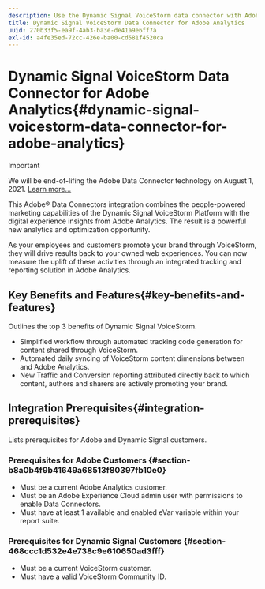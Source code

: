 ```yaml
---
description: Use the Dynamic Signal VoiceStorm data connector with Adobe Analytics.
title: Dynamic Signal VoiceStorm Data Connector for Adobe Analytics
uuid: 270b33f5-ea9f-4ab3-ba3e-de41a9e6ff7a
exl-id: a4fe35ed-72cc-426e-ba00-cd581f4520ca
---
```

# Dynamic Signal VoiceStorm Data Connector for Adobe Analytics{#dynamic-signal-voicestorm-data-connector-for-adobe-analytics}

>[!IMPORTANT]
>
>We will be end-of-lifing the Adobe Data Connector technology on August 1, 2021. [Learn more...](/help/import/data-connectors/data-connectors-eol.md)

This Adobe® Data Connectors integration combines the people-powered marketing capabilities of the Dynamic Signal VoiceStorm Platform with the digital experience insights from Adobe Analytics. The result is a powerful new analytics and optimization opportunity.

As your employees and customers promote your brand through VoiceStorm, they will drive results back to your owned web experiences. You can now measure the uplift of these activities through an integrated tracking and reporting solution in Adobe Analytics.

## Key Benefits and Features{#key-benefits-and-features}

Outlines the top 3 benefits of Dynamic Signal VoiceStorm.

* Simplified workflow through automated tracking code generation for content shared through VoiceStorm.
* Automated daily syncing of VoiceStorm content dimensions between and Adobe Analytics.
* New Traffic and Conversion reporting attributed directly back to which content, authors and sharers are actively promoting your brand.

## Integration Prerequisites{#integration-prerequisites}

Lists prerequisites for Adobe and Dynamic Signal customers.

### Prerequisites for Adobe Customers {#section-b8a0b4f9b41649a68513f80397fb10e0}

* Must be a current Adobe Analytics customer.
* Must be an Adobe Experience Cloud admin user with permissions to enable Data Connectors.
* Must have at least 1 available and enabled eVar variable within your report suite.

### Prerequisites for Dynamic Signal Customers {#section-468ccc1d532e4e738c9e610650ad3fff}

* Must be a current VoiceStorm customer.
* Must have a valid VoiceStorm Community ID.
